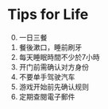 # Tips for Life


0. 一日三餐
1. 餐後漱口，睡前刷牙
2. 每天睡眠時間不少於7小時
3. 开门前需确认对方身份
4. 不要单手驾驶汽车
5. 游戏开始前先确认规则
6. 定期查閱電子郵件
